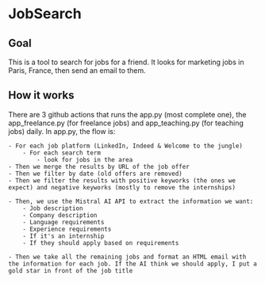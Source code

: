 # JobSearch
## Goal

This is a tool to search for jobs for a friend. It looks for marketing jobs in Paris, France, then send an email to them.

## How it works

There are 3 github actions that runs the app.py (most complete one), the app_freelance.py (for freelance jobs) and app_teaching.py (for teaching jobs) daily.
In app.py, the flow is:

    - For each job platform (LinkedIn, Indeed & Welcome to the jungle)
        - For each search term
            - look for jobs in the area
    - Then we merge the results by URL of the job offer
    - Then we filter by date (old offers are removed)
    - Then we filter the results with positive keyworks (the ones we expect) and negative keyworks (mostly to remove the internships)

    - Then, we use the Mistral AI API to extract the information we want:
        - Job description
        - Company description
        - Language requirements
        - Experience requirements
        - If it's an internship
        - If they should apply based on requirements
    
    - Then we take all the remaining jobs and format an HTML email with the information for each job. If the AI think we should apply, I put a gold star in front of the job title